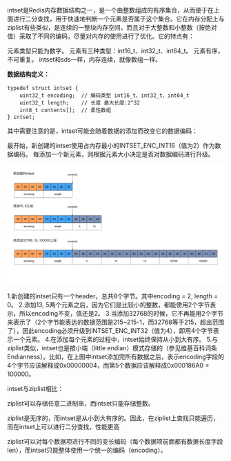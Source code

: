 intset是Redis内存数据结构之一，是一个由整数组成的有序集合，从而便于在上面进行二分查找，用于快速地判断一个元素是否属于这个集合。它在内存分配上与ziplist有些类似，是连续的一整块内存空间，而且对于大整数和小整数（按绝对值）采取了不同的编码，尽量对内存的使用进行了优化。它的特点有：


元素类型只能为数字。
元素有三种类型：int16_t、int32_t、int64_t。
元素有序，不可重复。
intset和sds一样，内存连续，就像数组一样。

**数据结构定义：**


```
typedef struct intset {
    uint32_t encoding;  // 编码类型 int16_t、int32_t、int64_t
    uint32_t length;    // 长度 最大长度:2^32
    int8_t contents[];  // 柔性数组
} intset;
```
其中需要注意的是，intset可能会随着数据的添加而改变它的数据编码：

最开始，新创建的intset使用占内存最小的INTSET_ENC_INT16（值为2）作为数据编码。
每添加一个新元素，则根据元素大小决定是否对数据编码进行升级。

![](/assets/redis_intset_add_example.png)

1.新创建的intset只有一个header，总共8个字节。其中encoding = 2, length = 0。
2.添加13, 5两个元素之后，因为它们是比较小的整数，都能使用2个字节表示，所以encoding不变，值还是2。
3.当添加32768的时候，它不再能用2个字节来表示了（2个字节能表达的数据范围是215~215-1，而32768等于215，超出范围了），因此encoding必须升级到INTSET_ENC_INT32（值为4），即用4个字节表示一个元素。
4.在添加每个元素的过程中，intset始终保持从小到大有序。
5.与ziplist类似，intset也是按小端（little endian）模式存储的（参见维基百科词条Endianness）。比如，在上图中intset添加完所有数据之后，表示encoding字段的4个字节应该解释成0x00000004，而第5个数据应该解释成0x000186A0 = 100000。

intset与ziplist相比：

ziplist可以存储任意二进制串，而intset只能存储整数。

ziplist是无序的，而intset是从小到大有序的。因此，在ziplist上查找只能遍历，而在intset上可以进行二分查找，性能更高

ziplist可以对每个数据项进行不同的变长编码（每个数据项前面都有数据长度字段len），而intset只能整体使用一个统一的编码（encoding）。